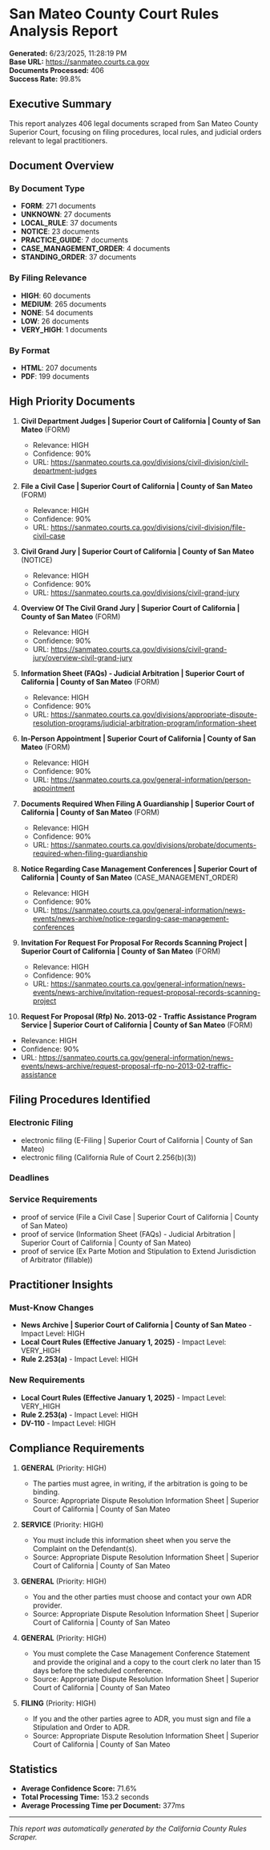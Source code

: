 # San Mateo County Court Rules Analysis Report

**Generated:** 6/23/2025, 11:28:19 PM  
**Base URL:** https://sanmateo.courts.ca.gov  
**Documents Processed:** 406  
**Success Rate:** 99.8%  

## Executive Summary

This report analyzes 406 legal documents scraped from San Mateo County Superior Court, focusing on filing procedures, local rules, and judicial orders relevant to legal practitioners.

## Document Overview

### By Document Type
- **FORM**: 271 documents
- **UNKNOWN**: 27 documents
- **LOCAL_RULE**: 37 documents
- **NOTICE**: 23 documents
- **PRACTICE_GUIDE**: 7 documents
- **CASE_MANAGEMENT_ORDER**: 4 documents
- **STANDING_ORDER**: 37 documents

### By Filing Relevance
- **HIGH**: 60 documents
- **MEDIUM**: 265 documents
- **NONE**: 54 documents
- **LOW**: 26 documents
- **VERY_HIGH**: 1 documents

### By Format
- **HTML**: 207 documents
- **PDF**: 199 documents

## High Priority Documents

1. **Civil Department Judges | Superior Court of California | County of San Mateo** (FORM)
   - Relevance: HIGH
   - Confidence: 90%
   - URL: https://sanmateo.courts.ca.gov/divisions/civil-division/civil-department-judges

2. **File a Civil Case | Superior Court of California | County of San Mateo** (FORM)
   - Relevance: HIGH
   - Confidence: 90%
   - URL: https://sanmateo.courts.ca.gov/divisions/civil-division/file-civil-case

3. **Civil Grand Jury | Superior Court of California | County of San Mateo** (NOTICE)
   - Relevance: HIGH
   - Confidence: 90%
   - URL: https://sanmateo.courts.ca.gov/divisions/civil-grand-jury

4. **Overview Of The Civil Grand Jury | Superior Court of California | County of San Mateo** (FORM)
   - Relevance: HIGH
   - Confidence: 90%
   - URL: https://sanmateo.courts.ca.gov/divisions/civil-grand-jury/overview-civil-grand-jury

5. **Information Sheet (FAQs) - Judicial Arbitration | Superior Court of California | County of San Mateo** (FORM)
   - Relevance: HIGH
   - Confidence: 90%
   - URL: https://sanmateo.courts.ca.gov/divisions/appropriate-dispute-resolution-programs/judicial-arbitration-program/information-sheet

6. **In-Person Appointment | Superior Court of California | County of San Mateo** (FORM)
   - Relevance: HIGH
   - Confidence: 90%
   - URL: https://sanmateo.courts.ca.gov/general-information/person-appointment

7. **Documents Required When Filing A Guardianship | Superior Court of California | County of San Mateo** (FORM)
   - Relevance: HIGH
   - Confidence: 90%
   - URL: https://sanmateo.courts.ca.gov/divisions/probate/documents-required-when-filing-guardianship

8. **Notice Regarding Case Management Conferences | Superior Court of California | County of San Mateo** (CASE_MANAGEMENT_ORDER)
   - Relevance: HIGH
   - Confidence: 90%
   - URL: https://sanmateo.courts.ca.gov/general-information/news-events/news-archive/notice-regarding-case-management-conferences

9. **Invitation For Request For Proposal For Records Scanning Project | Superior Court of California | County of San Mateo** (FORM)
   - Relevance: HIGH
   - Confidence: 90%
   - URL: https://sanmateo.courts.ca.gov/general-information/news-events/news-archive/invitation-request-proposal-records-scanning-project

10. **Request For Proposal (Rfp) No. 2013-02 - Traffic Assistance Program Service | Superior Court of California | County of San Mateo** (FORM)
   - Relevance: HIGH
   - Confidence: 90%
   - URL: https://sanmateo.courts.ca.gov/general-information/news-events/news-archive/request-proposal-rfp-no-2013-02-traffic-assistance

## Filing Procedures Identified

### Electronic Filing
- electronic filing (E-Filing | Superior Court of California | County of San Mateo)
- electronic filing (California Rule of Court 2.256(b)(3))

### Deadlines


### Service Requirements
- proof of service (File a Civil Case | Superior Court of California | County of San Mateo)
- proof of service (Information Sheet (FAQs) - Judicial Arbitration | Superior Court of California | County of San Mateo)
- proof of service (Ex Parte Motion and Stipulation to Extend Jurisdiction of Arbitrator (fillable))

## Practitioner Insights

### Must-Know Changes
- **News Archive | Superior Court of California | County of San Mateo** - Impact Level: HIGH
- **Local Court Rules (Effective January 1, 2025)** - Impact Level: VERY_HIGH
- **Rule 2.253(a)** - Impact Level: HIGH

### New Requirements
- **Local Court Rules (Effective January 1, 2025)** - Impact Level: VERY_HIGH
- **Rule 2.253(a)** - Impact Level: HIGH
- **DV-110** - Impact Level: HIGH

## Compliance Requirements

1. **GENERAL** (Priority: HIGH)
   - The parties must agree, in writing, if the arbitration is going to be binding.
   - Source: Appropriate Dispute Resolution Information Sheet | Superior Court of California | County of San Mateo

2. **SERVICE** (Priority: HIGH)
   - You must include this information sheet when you serve the Complaint on the Defendant(s).
   - Source: Appropriate Dispute Resolution Information Sheet | Superior Court of California | County of San Mateo

3. **GENERAL** (Priority: HIGH)
   - You and the other parties must choose and contact your own ADR provider.
   - Source: Appropriate Dispute Resolution Information Sheet | Superior Court of California | County of San Mateo

4. **GENERAL** (Priority: HIGH)
   - You must complete the Case Management Conference Statement and provide the original and a copy to the court clerk no later than 15 days before the scheduled conference.
   - Source: Appropriate Dispute Resolution Information Sheet | Superior Court of California | County of San Mateo

5. **FILING** (Priority: HIGH)
   - If you and the other parties agree to ADR, you must sign and file a Stipulation and Order to ADR.
   - Source: Appropriate Dispute Resolution Information Sheet | Superior Court of California | County of San Mateo

## Statistics

- **Average Confidence Score:** 71.6%
- **Total Processing Time:** 153.2 seconds
- **Average Processing Time per Document:** 377ms

---

*This report was automatically generated by the California County Rules Scraper.*